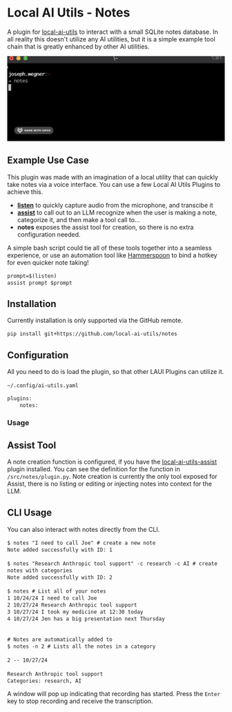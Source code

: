 # Local AI Utils - Notes
A plugin for [local-ai-utils](https://github.com/local-ai-utils/core) to interact with a small SQLite notes database. In all reality this doesn't utilize any AI utilities, but it is a simple example tool chain that is greatly enhanced by other AI utilities.

![Example AI-powered notes](/docs/note.gif)

## Example Use Case
This plugin was made with an imagination of a local utility that can quickly take notes via a voice interface. You can use a few Local AI Utils Plugins to achieve this.

- [**listen**](https://github.com/local-ai-utils/listen) to quickly capture audio from the microphone, and transcibe it
- [**assist**](https://github.com/local-ai-utils/assist) to call out to an LLM recognize when the user is making a note, categorize it, and then make a tool call to...
- **notes** exposes the assist tool for creation, so there is no extra configuration needed.

A simple bash script could tie all of these tools together into a seamless experience, or use an automation tool like [Hammerspoon](https://www.hammerspoon.org/) to bind a hotkey for even quicker note taking!

```
prompt=$(listen)
assist prompt $prompt
```

## Installation
Currently installation is only supported via the GitHub remote.
```
pip install git+https://github.com/local-ai-utils/notes
```

## Configuration
All you need to do is load the plugin, so that other LAUI Plugins can utilize it.

`~/.config/ai-utils.yaml`
```
plugins:
    notes:
```

### Usage
## Assist Tool
A note creation function is configured, if you have the [local-ai-utils-assist](https://github.com/local-ai-utils/assist) plugin installed. You can see the definition for the function in `/src/notes/plugin.py`. Note creation is currently the only tool exposed for Assist, there is no listing or editing or injecting notes into context for the LLM.

## CLI Usage
You can also interact with notes directly from the CLI.

```
$ notes "I need to call Joe" # create a new note
Note added successfully with ID: 1

$ notes "Research Anthropic tool support" -c research -c AI # create notes with categories
Note added successfully with ID: 2

$ notes # List all of your notes
1 10/24/24 I need to call Joe
2 10/27/24 Research Anthropic tool support
3 10/27/24 I took my medicine at 12:30 today
4 10/27/24 Jen has a big presentation next Thursday


# Notes are automatically added to 
$ notes -n 2 # Lists all the notes in a category

2 -- 10/27/24

Research Anthropic tool support
Categories: research, AI
```

A window will pop up indicating that recording has started. Press the `Enter` key to stop recording and receive the transcription.